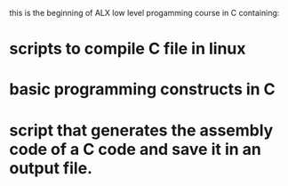 this is the beginning of ALX low level progamming course in C containing:
# scripts to compile C file in linux
# basic programming constructs in C
# script that generates the assembly code of a C code and save it in an output file.
#
#
#
#
#
#
